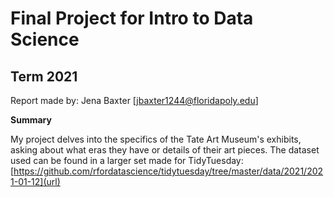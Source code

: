 # Final Project for Intro to Data Science

## Term 2021

Report made by: 
Jena Baxter [jbaxter1244@floridapoly.edu]

**Summary**

My project delves into the specifics of the Tate Art Museum's exhibits, asking about what eras they have or details of their art pieces.
The dataset used can be found in a larger set made for TidyTuesday:
[https://github.com/rfordatascience/tidytuesday/tree/master/data/2021/2021-01-12](url)
